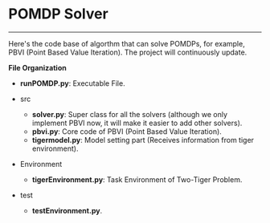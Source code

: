 # POMDP Solver

***

Here's the code base of algorthm that can solve POMDPs, for example, PBVI (Point Based Value Iteration). The project will continuously update.

**File Organization**

* **runPOMDP.py**: Executable File.

* src
  * **solver.py**: Super class for all the solvers (although we only implement PBVI now, it will make it easier to add other solvers).
  * **pbvi.py**: Core code of PBVI (Point Based Value Iteration).
  * **tigermodel.py**: Model setting part (Receives information from tiger environment).

* Environment
  * **tigerEnvironment.py**: Task Environment of Two-Tiger Problem.
  
* test
  * **testEnvironment.py**.
  
  
